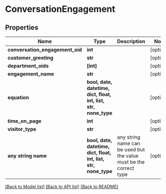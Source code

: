 # ConversationEngagement


## Properties
Name | Type | Description | Notes
------------ | ------------- | ------------- | -------------
**conversation_engagement_oid** | **int** |  | [optional] 
**customer_greeting** | **str** |  | [optional] 
**department_oids** | **[int]** |  | [optional] 
**engagement_name** | **str** |  | [optional] 
**equation** | **bool, date, datetime, dict, float, int, list, str, none_type** |  | [optional] 
**time_on_page** | **int** |  | [optional] 
**visitor_type** | **str** |  | [optional] 
**any string name** | **bool, date, datetime, dict, float, int, list, str, none_type** | any string name can be used but the value must be the correct type | [optional]

[[Back to Model list]](../README.md#documentation-for-models) [[Back to API list]](../README.md#documentation-for-api-endpoints) [[Back to README]](../README.md)



